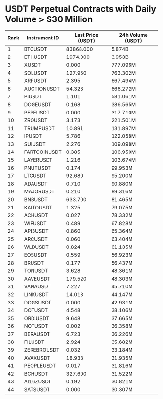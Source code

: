# USDT Perpetual Contracts with Daily Volume > $30 Million

| Rank | Instrument ID | Last Price (USDT) | 24h Volume (USDT) |
|------|---------------|-------------------|-------------------|
| 1 | BTCUSDT | 83868.000 | 5.874B |
| 2 | ETHUSDT | 1974.000 | 3.953B |
| 3 | XUSDT | 0.000 | 777.096M |
| 4 | SOLUSDT | 127.950 | 763.302M |
| 5 | XRPUSDT | 2.395 | 667.494M |
| 6 | AUCTIONUSDT | 54.323 | 666.272M |
| 7 | PIUSDT | 1.101 | 581.061M |
| 8 | DOGEUSDT | 0.168 | 386.565M |
| 9 | PEPEUSDT | 0.000 | 317.710M |
| 10 | ZROUSDT | 3.173 | 221.501M |
| 11 | TRUMPUSDT | 10.891 | 131.897M |
| 12 | IPUSDT | 5.786 | 122.058M |
| 13 | SUIUSDT | 2.276 | 109.098M |
| 14 | FARTCOINUSDT | 0.385 | 106.950M |
| 15 | LAYERUSDT | 1.216 | 103.674M |
| 16 | PNUTUSDT | 0.174 | 99.953M |
| 17 | LTCUSDT | 92.680 | 95.200M |
| 18 | ADAUSDT | 0.710 | 90.880M |
| 19 | MAJORUSDT | 0.210 | 89.316M |
| 20 | BNBUSDT | 633.700 | 81.465M |
| 21 | KAITOUSDT | 1.325 | 79.075M |
| 22 | ACHUSDT | 0.027 | 78.332M |
| 23 | WIFUSDT | 0.489 | 67.828M |
| 24 | API3USDT | 0.860 | 65.364M |
| 25 | ARCUSDT | 0.060 | 63.404M |
| 26 | WLDUSDT | 0.824 | 61.135M |
| 27 | EOSUSDT | 0.559 | 56.923M |
| 28 | BRUSDT | 0.177 | 56.437M |
| 29 | TONUSDT | 3.628 | 48.361M |
| 30 | AAVEUSDT | 179.520 | 48.303M |
| 31 | VANAUSDT | 7.227 | 45.710M |
| 32 | LINKUSDT | 14.013 | 44.147M |
| 33 | DOGSUSDT | 0.000 | 42.931M |
| 34 | DOTUSDT | 4.548 | 38.106M |
| 35 | ORDIUSDT | 9.648 | 37.665M |
| 36 | NOTUSDT | 0.002 | 36.358M |
| 37 | BERAUSDT | 6.723 | 36.226M |
| 38 | FILUSDT | 2.924 | 35.682M |
| 39 | ZEREBROUSDT | 0.032 | 33.184M |
| 40 | AVAXUSDT | 18.933 | 31.935M |
| 41 | PEOPLEUSDT | 0.017 | 31.816M |
| 42 | BCHUSDT | 327.600 | 31.522M |
| 43 | AI16ZUSDT | 0.192 | 30.821M |
| 44 | SATSUSDT | 0.000 | 30.307M |
